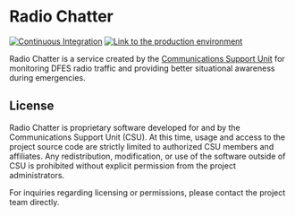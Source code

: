 # Radio Chatter

[![Continuous Integration](https://github.com/Michael-F-Bryan/radio-chatter/actions/workflows/ci.yml/badge.svg)](https://github.com/Michael-F-Bryan/radio-chatter/actions/workflows/ci.yml)
[![Link to the production environment](https://img.shields.io/badge/Frontend-live-green)](https://radio-chatter.vercel.app/)


Radio Chatter is a service created by the [Communications Support Unit][csu] for
monitoring DFES radio traffic and providing better situational awareness during
emergencies.

## License

Radio Chatter is proprietary software developed for and by the Communications
Support Unit (CSU). At this time, usage and access to the project source code
are strictly limited to authorized CSU members and affiliates. Any
redistribution, modification, or use of the software outside of CSU is
prohibited without explicit permission from the project administrators.

For inquiries regarding licensing or permissions, please contact the project
team directly.

[csu]: https://csu-ses.com.au/
